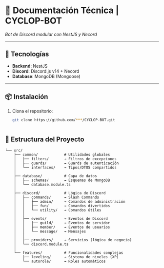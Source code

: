 
# 📜 Documentación Técnica | CYCLOP-BOT


*Bot de Discord modular con NestJS y Necord*

---

## 🚀 Tecnologías  
- **Backend**: NestJS  
- **Discord**: Discord.js v14 + Necord  
- **Database**: MongoDB (Mongoose)  

---

## 📦 Instalación  
1. Clona el repositorio:  
   ```bash
   git clone https://github.com/***/CYCLOP-BOT.git



## 📂 Estructura del Proyecto  
```plaintext
└── src/
    ├── common/            # Utilidades globales
    │   ├── filters/       → Filtros de excepciones
    │   ├── guards/        → Guards de autenticación
    │   └── interfaces/    → Tipos/DTOS compartidos
    │
    ├── database/          # Capa de datos
    │   ├── schemas/       → Esquemas de MongoDB
    │   └── database.module.ts
    │
    ├── discord/           # Lógica de Discord
    │   ├── commands/      → Slash Commands
    │   │   ├── admin/     → Comandos de administración
    │   │   ├── fun/       → Comandos divertidos
    │   │   └── utility/   → Comandos útiles
    │   │
    │   ├── events/        → Eventos de Discord
    │   │   ├── guild/     → Eventos de servidor
    │   │   ├── member/    → Eventos de usuarios
    │   │   └── message/   → Mensajes
    │   │
    │   ├── providers/     → Servicios (lógica de negocio)
    │   └── discord.module.ts
    │
    └── features/          # Funcionalidades complejas
        ├── leveling/      → Sistema de niveles (XP)
        └── autorole/      → Roles automáticos
